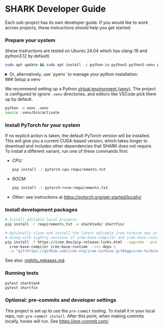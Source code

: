 # SHARK Developer Guide

Each sub-project has its own developer guide. If you would like to work across
projects, these instructions should help you get started:


### Prepare your system

(these instructions are tested on Ubuntu 24.04 which has clang-18 and python3.12 by default)

```bash
sudo apt update && sudo apt install -y python-is-python3 python3-venv python3-dev clang lld
```

<details>

<summary> Or, alternatively, use `pyenv` to manage your python installation: </summary>


First, install pyenv and its dependencies.

```bash
sudo apt update; sudo apt install build-essential libssl-dev zlib1g-dev \
libbz2-dev libreadline-dev libsqlite3-dev curl git \
libncursesw5-dev xz-utils tk-dev libxml2-dev libxmlsec1-dev libffi-dev liblzma-dev
curl https://pyenv.run | bash
```

Then, make pyenv available by adding the below to your `~/.bashrc`:

```bash
export PYENV_ROOT="$HOME/.pyenv"
command -v pyenv >/dev/null || export PATH="$PYENV_ROOT/bin:$PATH"
eval "$(pyenv init -)"
```

Finally, install a pyenv-managed version of python

```bash
pyenv install 3.12 # or your python version
pyenv local 3.12 # or whichever python version you'd like
```

Now, your python, pip, and venv should be managed by pyenv instead.

</details>
### Setup a venv

We recommend setting up a Python
[virtual environment (venv)](https://docs.python.org/3/library/venv.html).
The project is configured to ignore `.venv` directories, and editors like
VSCode pick them up by default.

```bash
python -m venv .venv
source .venv/bin/activate
```

### Install PyTorch for your system

If no explicit action is taken, the default PyTorch version will be installed.
This will give you a current CUDA-based version, which takes longer to download
and includes other dependencies that SHARK does not require. To install a
different variant, run one of these commands first:

* *CPU:*

  ```bash
  pip install -r pytorch-cpu-requirements.txt
  ```

* *ROCM:*

  ```bash
  pip install -r pytorch-rocm-requirements.txt
  ```

* *Other:* see instructions at <https://pytorch.org/get-started/locally/>.

### Install development packages

```bash
# Install editable local projects.
pip install -r requirements.txt -e sharktank/ shortfin/

# Optionally clone and install the latest editable iree-turbine dep in deps/,
# along with nightly versions of iree-base-compiler and iree-base-runtime.
pip install -f https://iree.dev/pip-release-links.html --upgrade --pre \
  iree-base-compiler iree-base-runtime --src deps \
  -e "git+https://github.com/iree-org/iree-turbine.git#egg=iree-turbine"
```

See also: [nightly_releases.md](nightly_releases.md).

### Running tests

```bash
pytest sharktank
pytest shortfin
```

### Optional: pre-commits and developer settings

This project is set up to use the `pre-commit` tooling. To install it in
your local repo, run: `pre-commit install`. After this point, when making
commits locally, hooks will run. See https://pre-commit.com/
